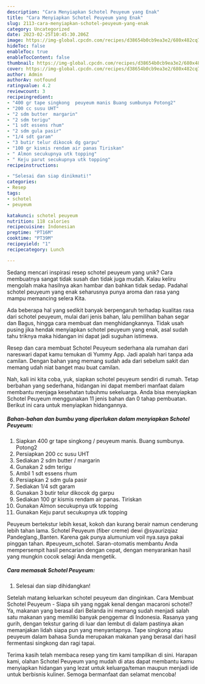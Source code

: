 ```yaml
---
description: "Cara Menyiapkan Schotel Peuyeum yang Enak"
title: "Cara Menyiapkan Schotel Peuyeum yang Enak"
slug: 2113-cara-menyiapkan-schotel-peuyeum-yang-enak
category: Uncategorized
date: 2023-02-25T10:45:30.206Z
image: https://img-global.cpcdn.com/recipes/d38654b0cb9ea3e2/680x482cq70/schotel-peuyeum-foto-resep-utama.jpg
hideToc: false
enableToc: true
enableTocContent: false
thumbnail: https://img-global.cpcdn.com/recipes/d38654b0cb9ea3e2/680x482cq70/schotel-peuyeum-foto-resep-utama.jpg
cover: https://img-global.cpcdn.com/recipes/d38654b0cb9ea3e2/680x482cq70/schotel-peuyeum-foto-resep-utama.jpg
author: Admin
authorAv: notfound
ratingvalue: 4.2
reviewcount: 3
recipeingredient:
- "400 gr tape singkong  peuyeum manis Buang sumbunya Potong2"
- "200 cc susu UHT"
- "2 sdm butter  margarin"
- "2 sdm terigu"
- "1 sdt essens rhum"
- "2 sdm gula pasir"
- "1/4 sdt garam"
- "3 butir telur dikocok dg garpu"
- "100 gr kismis rendam air panas Tiriskan"
- " Almon secukupnya utk topping"
- " Keju parut secukupnya utk topping"
recipeinstructions:

- "Selesai dan siap dinikmati!"
categories:
- Resep
tags:
- schotel
- peuyeum

katakunci: schotel peuyeum 
nutrition: 118 calories
recipecuisine: Indonesian
preptime: "PT16M"
cooktime: "PT39M"
recipeyield: "1"
recipecategory: Lunch

---
```





Sedang mencari inspirasi resep schotel peuyeum yang unik? Cara membuatnya sangat tidak susah dan tidak juga mudah. Kalau keliru mengolah maka hasilnya akan hambar dan bahkan tidak sedap. Padahal schotel peuyeum yang enak seharusnya punya aroma dan rasa yang mampu memancing selera Kita.





Ada beberapa hal yang sedikit banyak berpengaruh terhadap kualitas rasa dari schotel peuyeum, mulai dari jenis bahan, lalu pemilihan bahan segar dan Bagus, hingga cara membuat dan menghidangkannya. Tidak usah pusing jika hendak menyiapkan schotel peuyeum yang enak,      asal sudah tahu triknya maka hidangan ini dapat jadi suguhan istimewa.














Resep dan cara membuat Schotel Peuyeum sederhana ala rumahan dari nareswari dapat kamu temukan di Yummy App. Jadi apalah hari tanpa ada camilan. Dengan bahan yang memang sudah ada dari sebelum sakit dan memang udah niat banget mau buat camilan.






Nah, kali ini kita coba, yuk, siapkan schotel peuyeum sendiri di rumah. Tetap berbahan yang sederhana, hidangan ini dapat memberi manfaat dalam membantu menjaga kesehatan tubuhmu sekeluarga. Anda bisa menyiapkan Schotel Peuyeum menggunakan 11 jenis bahan dan 0 tahap pembuatan. Berikut ini cara untuk menyiapkan hidangannya.

<!--inarticleads1-->

##### Bahan-bahan dan bumbu yang diperlukan dalam menyiapkan Schotel Peuyeum:

1. Siapkan 400 gr tape singkong / peuyeum manis. Buang sumbunya. Potong2
1. Persiapkan 200 cc susu UHT
1. Sediakan 2 sdm butter / margarin
1. Gunakan 2 sdm terigu
1. Ambil 1 sdt essens rhum
1. Persiapkan 2 sdm gula pasir
1. Sediakan 1/4 sdt garam
1. Gunakan 3 butir telur dikocok dg garpu
1. Sediakan 100 gr kismis rendam air panas. Tiriskan
1. Gunakan  Almon secukupnya utk topping
1. Gunakan  Keju parut secukupnya utk topping


Peuyeum bertekstur lebih kesat, kokoh dan kurang berair namun cenderung lebih tahan lama. Schotel Peuyeum (fiber creme) dewi @syaurizqiaz Pandeglang.,Banten. Karena gak punya alumunium voil nya.saya pakai pinggan tahan. #peuyeum_schotel. Saran-otomatis membantu Anda mempersempit hasil pencarian dengan cepat, dengan menyarankan hasil yang mungkin cocok selagi Anda mengetik. 

<!--inarticleads2-->

##### Cara memasak Schotel Peuyeum:


1. Selesai dan siap dihidangkan!

Setelah matang keluarkan schotel peuyeum dan dinginkan. Cara Membuat Schotel Peuyeum - Siapa sih yang nggak kenal dengan macaroni schotel? Ya, makanan yang berasal dari Belanda ini memang sudah menjadi salah satu makanan yang memiliki banyak penggemar di Indonesia. Rasanya yang gurih, dengan tekstur garing di luar dan lembut di dalam pastinya akan memanjakan lidah siapa pun yang menyantapnya. Tape singkong atau peuyeum dalam bahasa Sunda merupakan makanan yang berasal dari hasil fermentasi singkong dan ragi tapai. 

Terima kasih telah membaca resep yang tim kami tampilkan di sini. Harapan kami, olahan Schotel Peuyeum yang mudah di atas dapat membantu kamu menyiapkan hidangan yang lezat untuk keluarga/teman maupun menjadi ide untuk berbisnis kuliner. Semoga bermanfaat dan selamat mencoba!
